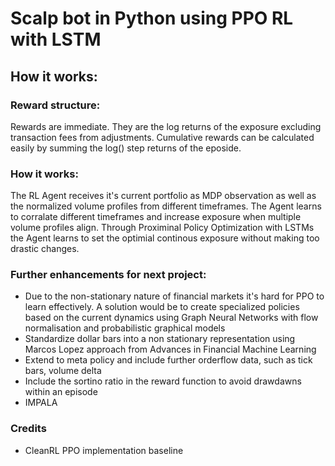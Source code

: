 # Scalp bot in Python using PPO RL with LSTM

## How it works:

### Reward structure:
Rewards are immediate. They are the log returns of the exposure excluding transaction fees from adjustments.
Cumulative rewards can be calculated easily by summing the log() step returns of the eposide.

### How it works:
The RL Agent receives it's current portfolio as MDP observation as well as the normalized volume profiles from different timeframes.
The Agent learns to corralate different timeframes and increase exposure when multiple volume profiles align.
Through Proximinal Policy Optimization with LSTMs the Agent learns to set the optimial continous exposure without making too drastic changes.

### Further enhancements for next project:
- Due to the non-stationary nature of financial markets it's hard for PPO to learn effectively. A solution would be to create specialized policies based on the current dynamics using Graph Neural Networks with flow normalisation and probabilistic graphical models
- Standardize dollar bars into a non stationary representation using Marcos Lopez approach from Advances in Financial Machine Learning
- Extend to meta policy and include further orderflow data, such as tick bars, volume delta
- Include the sortino ratio in the reward function to avoid drawdawns within an episode
- IMPALA


### Credits
- CleanRL PPO implementation baseline  